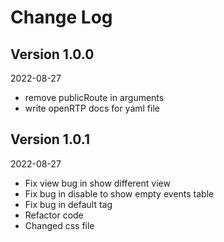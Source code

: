 Change Log
==========

## Version 1.0.0

2022-08-27

 * remove publicRoute in arguments
 * write openRTP docs for yaml file

## Version 1.0.1

2022-08-27

 * Fix view bug in show different view
 * Fix bug in disable to show empty events table
 * Fix bug in default tag
 * Refactor code
 * Changed css file